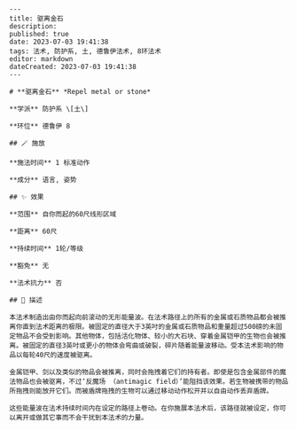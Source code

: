 
    ---
    title: 驱离金石
    description: 
    published: true
    date: 2023-07-03 19:41:38
    tags: 法术, 防护系, 土, 德鲁伊法术, 8环法术
    editor: markdown
    dateCreated: 2023-07-03 19:41:38
    ---

    # **驱离金石** *Repel metal or stone*

    **学派** 防护系 \[土\] 

    **环位** 德鲁伊 8

    ## 🪄 施放

    **施法时间** 1 标准动作

    **成分** 语言, 姿势

    ## ✨ 效果  

    **范围** 自你而起的60尺线形区域

    **距离** 60尺  

    **持续时间** 1轮/等级 

    **豁免** 无

    **法术抗力** 否

    ## 📖 描述

    本法术制造出由你而起向前滚动的无形能量波。在法术路径上的所有的金属或石质物品都会被推离你直到法术距离的极限。被固定的直径大于3英吋的金属或石质物品和重量超过500磅的未固定物品不会受到影响。其他物体，包括活化物体、较小的大石块、穿着金属铠甲的生物也会被推离。被固定的直径3英吋或更小的物体会弯曲或破裂，碎片随着能量波移动。受本法术影响的物品以每轮40尺的速度被驱离。

    金属铠甲、剑以及类似的物品会被推离，同时会拖拽着它们的持有者。即使是包含金属部件的魔法物品也会被驱离，不过‘反魔场 （antimagic field）’能阻挡该效果。若生物被携带的物品所拖拽则能放开它们。而被盾牌拖拽的生物可以通过移动动作松开并以自由动作丢弃盾牌。

    这些能量波在法术持续时间内在设定的路径上卷动。在你施展本法术后，该路径就被设定，你可以离开或做其它事而不会干扰到本法术的力量。
    